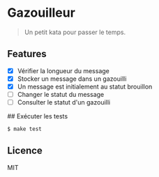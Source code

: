 # Gazouilleur

> Un petit kata pour passer le temps.

## Features

- [x] Vérifier la longueur du message
- [x] Stocker un message dans un gazouilli
- [x] Un message est initialement au statut brouillon
- [ ] Changer le statut du message
- [ ] Consulter le statut d'un gazouilli

## Exécuter les tests

```bash
$ make test
```

## Licence

MIT

